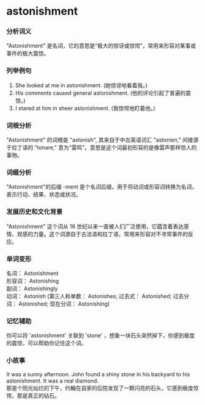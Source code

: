 # astonishment

### 分析词义

  

"Astonishment" 是名词，它的意思是“极大的惊讶或惊愕”，常用来形容对某事或事件的极大震惊。

  

### 列举例句

  

1.  She looked at me in astonishment. (她惊讶地看着我。)
2.  His comments caused general astonishment. (他的评论引起了普遍的震惊。)
3.  I stared at him in sheer astonishment. (我惊愕地盯着他。)

  

### 词根分析

  

"Astonishment" 的词根是 "astonish", 其来自于中古英语词汇 "astonien," 间接源于拉丁语的 "tonare," 意为"雷鸣"。意思是这个词最初形容的是像雷声那样惊人的事物。

  

### 词缀分析

  

"Astonishment"的后缀 -ment 是个名词后缀，用于将动词或形容词转换为名词，表示行动、结果、状态或状况。

  

### 发展历史和文化背景

  

"Astonishment" 这个词从 16 世纪以来一直被人们广泛使用，它蕴含着表达感情、观感的力量。这个词源自于古法语和拉丁语，常用来形容对不寻常事件的反应。

  

### 单词变形

  

名词： Astonishment  
形容词： Astonishing  
副词： Astonishingly  
动词： Astonish (第三人称单数： Astonishes; 过去式： Astonished; 过去分词： Astonished; 现在分词： Astonishing)

  

### 记忆辅助

  

你可以将 'astonishment' 关联到 'stone' ，想象一块石头突然掉下，你感到极度的震惊，可以帮助你记住这个词。

  

### 小故事

  

It was a sunny afternoon. John found a shiny stone in his backyard to his astonishment. It was a real diamond.  
那是个阳光灿烂的下午，约翰在自家的后院发现了一颗闪亮的石头，它感到极度惊愕。那是真正的钻石。

